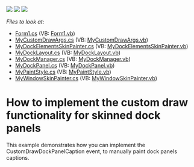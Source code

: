<!-- default badges list -->
![](https://img.shields.io/endpoint?url=https://codecentral.devexpress.com/api/v1/VersionRange/128617118/13.1.4%2B)
[![](https://img.shields.io/badge/Open_in_DevExpress_Support_Center-FF7200?style=flat-square&logo=DevExpress&logoColor=white)](https://supportcenter.devexpress.com/ticket/details/E2502)
[![](https://img.shields.io/badge/📖_How_to_use_DevExpress_Examples-e9f6fc?style=flat-square)](https://docs.devexpress.com/GeneralInformation/403183)
<!-- default badges end -->
<!-- default file list -->
*Files to look at*:

* [Form1.cs](./CS/WindowsFormsApplication1/Form1.cs) (VB: [Form1.vb](./VB/WindowsFormsApplication1/Form1.vb))
* [MyCustomDrawArgs.cs](./CS/WindowsFormsApplication1/MyDockManager/MyCustomDrawArgs.cs) (VB: [MyCustomDrawArgs.vb](./VB/WindowsFormsApplication1/MyDockManager/MyCustomDrawArgs.vb))
* [MyDockElementsSkinPainter.cs](./CS/WindowsFormsApplication1/MyDockManager/MyDockElementsSkinPainter.cs) (VB: [MyDockElementsSkinPainter.vb](./VB/WindowsFormsApplication1/MyDockManager/MyDockElementsSkinPainter.vb))
* [MyDockLayout.cs](./CS/WindowsFormsApplication1/MyDockManager/MyDockLayout.cs) (VB: [MyDockLayout.vb](./VB/WindowsFormsApplication1/MyDockManager/MyDockLayout.vb))
* [MyDockManager.cs](./CS/WindowsFormsApplication1/MyDockManager/MyDockManager.cs) (VB: [MyDockManager.vb](./VB/WindowsFormsApplication1/MyDockManager/MyDockManager.vb))
* [MyDockPanel.cs](./CS/WindowsFormsApplication1/MyDockManager/MyDockPanel.cs) (VB: [MyDockPanel.vb](./VB/WindowsFormsApplication1/MyDockManager/MyDockPanel.vb))
* [MyPaintStyle.cs](./CS/WindowsFormsApplication1/MyDockManager/MyPaintStyle.cs) (VB: [MyPaintStyle.vb](./VB/WindowsFormsApplication1/MyDockManager/MyPaintStyle.vb))
* [MyWindowSkinPainter.cs](./CS/WindowsFormsApplication1/MyDockManager/MyWindowSkinPainter.cs) (VB: [MyWindowSkinPainter.vb](./VB/WindowsFormsApplication1/MyDockManager/MyWindowSkinPainter.vb))
<!-- default file list end -->
# How to implement the custom draw functionality for skinned dock panels


<p>This example demonstrates how you can implement the CustomDrawDockPanelCaption event, to manually paint dock panels captions.</p>

<br/>


